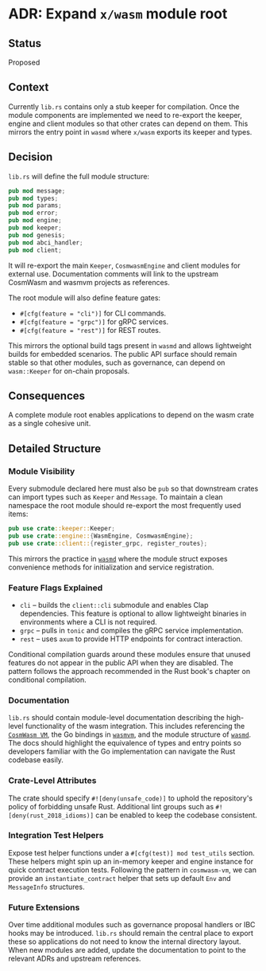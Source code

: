 # ADR: Expand `x/wasm` module root

## Status
Proposed

## Context

Currently `lib.rs` contains only a stub keeper for compilation. Once the module
components are implemented we need to re-export the keeper, engine and client
modules so that other crates can depend on them. This mirrors the entry point in
`wasmd` where `x/wasm` exports its keeper and types.

## Decision

`lib.rs` will define the full module structure:

```rust
pub mod message;
pub mod types;
pub mod params;
pub mod error;
pub mod engine;
pub mod keeper;
pub mod genesis;
pub mod abci_handler;
pub mod client;
```

It will re-export the main `Keeper`, `CosmwasmEngine` and client modules for
external use. Documentation comments will link to the upstream CosmWasm and
wasmvm projects as references.

The root module will also define feature gates:

* `#[cfg(feature = "cli")]` for CLI commands.
* `#[cfg(feature = "grpc")]` for gRPC services.
* `#[cfg(feature = "rest")]` for REST routes.

This mirrors the optional build tags present in `wasmd` and allows lightweight
builds for embedded scenarios. The public API surface should remain stable so
that other modules, such as governance, can depend on `wasm::Keeper` for
on-chain proposals.

## Consequences

A complete module root enables applications to depend on the wasm crate as a
single cohesive unit.

## Detailed Structure

### Module Visibility

Every submodule declared here must also be `pub` so that downstream crates can
import types such as `Keeper` and `Message`. To maintain a clean namespace the
root module should re-export the most frequently used items:

```rust
pub use crate::keeper::Keeper;
pub use crate::engine::{WasmEngine, CosmwasmEngine};
pub use crate::client::{register_grpc, register_routes};
```

This mirrors the practice in [`wasmd`](https://github.com/CosmWasm/wasmd/blob/main/x/wasm/module.go)
where the module struct exposes convenience methods for initialization and
service registration.

### Feature Flags Explained

* `cli` – builds the `client::cli` submodule and enables Clap dependencies. This
  feature is optional to allow lightweight binaries in environments where a CLI
  is not required.
* `grpc` – pulls in `tonic` and compiles the gRPC service implementation.
* `rest` – uses `axum` to provide HTTP endpoints for contract interaction.

Conditional compilation guards around these modules ensure that unused features
do not appear in the public API when they are disabled. The pattern follows the
approach recommended in the Rust book's chapter on conditional compilation.

### Documentation

`lib.rs` should contain module-level documentation describing the high-level
functionality of the wasm integration. This includes referencing the
[`CosmWasm VM`](https://github.com/CosmWasm/cosmwasm/tree/main/packages/vm), the
Go bindings in [`wasmvm`](https://github.com/CosmWasm/wasmvm), and the module
structure of [`wasmd`](https://github.com/CosmWasm/wasmd/tree/main/x/wasm). The
docs should highlight the equivalence of types and entry points so developers
familiar with the Go implementation can navigate the Rust codebase easily.

### Crate-Level Attributes

The crate should specify `#![deny(unsafe_code)]` to uphold the repository's
policy of forbidding unsafe Rust. Additional lint groups such as
`#![deny(rust_2018_idioms)]` can be enabled to keep the codebase consistent.

### Integration Test Helpers

Expose test helper functions under a `#[cfg(test)] mod test_utils` section. These
helpers might spin up an in-memory keeper and engine instance for quick
contract execution tests. Following the pattern in `cosmwasm-vm`, we can provide
an `instantiate_contract` helper that sets up default `Env` and `MessageInfo`
structures.

### Future Extensions

Over time additional modules such as governance proposal handlers or IBC hooks
may be introduced. `lib.rs` should remain the central place to export these so
applications do not need to know the internal directory layout. When new modules
are added, update the documentation to point to the relevant ADRs and upstream
references.

